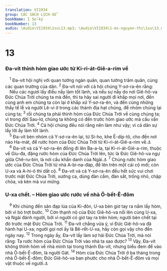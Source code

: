 ```yaml
---
translation: VI1934
group: CÁC SÁCH LỊCH-SỬ
bookName: I Sử-ký 
bookNumber: 13
audio: \Audio\VI1934\1su\13.mp3; \Audio\VI1934\1-ms-nguyen-thi\1su\13.mp3
---
```


<div class="title"><h1>13</h1><h3>Đa-vít thỉnh hòm giao ước từ Ki-ri-át-Giê-a-rim về</h3></div>
<span class="verse 1su_13_1"> <sup>1</sup> Đa-vít hội nghị với quan tướng ngàn quân, quan tướng trăm quân, cùng các quan trưởng của dân. </span>
<span class="verse 1su_13_2"><sup>2</sup> Đa-vít nói với cả hội chúng Y-sơ-ra-ên rằng: <br/> Nếu các ngươi lấy điều nầy làm tốt lành, và nếu sự nầy do nơi Giê-hô-va Đức Chúa Trời chúng ta mà đến, thì ta hãy sai người đi khắp mọi nơi, đến cùng anh em chúng ta còn lại ở khắp xứ Y-sơ-ra-ên, và đến cùng những thầy tế lễ và người Lê-vi ở trong các thành địa hạt chúng, để nhóm chúng lại cùng ta; </span>
<span class="verse 1su_13_3"><sup>3</sup> rồi chúng ta phải thỉnh hòm của Đức Chúa Trời về cùng chúng ta; vì trong đời Sau-lơ, chúng ta không có đến trước hòm giao ước mà cầu vấn Đức Chúa Trời. </span>
<span class="verse 1su_13_4"><sup>4</sup> Cả hội chúng đều nói rằng nên làm như vậy; vì cả dân sự lấy lời ấy làm tốt lành. <br/></span>
<span class="verse 1su_13_5"> <sup>5</sup> Đa-vít bèn nhóm cả Y-sơ-ra-ên lại, từ Si-ho, khe Ê-díp-tô, cho đến nơi nào Ha-mát, để rước hòm của Đức Chúa Trời từ Ki-ri-át-Giê-a-rim về.<a data-toggle="tooltip" data-placement="bottom" title="1Sa 7:1-2">⚓</a><br/></span>
<span class="verse 1su_13_6"> <sup>6</sup> Đa-vít và cả Y-sơ-ra-ên đồng đi lên Ba-a-la, tại Ki-ri-át-Giê-a-rim, thuộc về Giu-đa, đặng rước hòm của Đức Chúa Trời lên, tức là Đức Giê-hô-va ngự giữa Chê-ru-bin, là nơi cầu khẩn danh của Ngài.<a data-toggle="tooltip" data-placement="bottom" title="Xu 25:22">⚓</a></span>
<span class="verse 1su_13_7"><sup>7</sup> Chúng rước hòm giao ước của Đức Chúa Trời từ nhà A-bi-na-đáp, để lên trên một cái cộ mới; còn U-xa và A-hi-ô thì dắt cộ. </span>
<span class="verse 1su_13_8"><sup>8</sup> Đa-vít và cả Y-sơ-ra-ên đều hết sức vui chơi trước mặt Đức Chúa Trời, xướng ca, dùng đàn cầm, đàn sắt, trống nhỏ, chập chỏa, và kèn mà vui mừng. <br/></span>
<div class="title"><h3>U-xa chết. – Hòm giao ước rước về nhà Ô-bết-Ê-đôm</h3></div>
<span class="verse 1su_13_9"> <sup>9</sup> Khi chúng đến sân đạp lúa của Ki-đôn, U-xa bèn giơ tay ra nắm lấy hòm, bởi vì bò trợt bước. </span>
<span class="verse 1su_13_10"><sup>10</sup> Cơn thạnh nộ của Đức Giê-hô-va nổi lên cùng U-xa, và Ngài đánh người, bởi vì người có giơ tay ra trên hòm; người bèn chết tại đó trước mặt Đức Chúa Trời. </span>
<span class="verse 1su_13_11"><sup>11</sup> Đa-vít chẳng vừa ý, vì Đức Giê-hô-va đã hành hại U-xa; người gọi nơi ấy là Bê-rết-U-xa, hãy còn gọi vậy cho đến ngày nay. </span>
<span class="verse 1su_13_12"><sup>12</sup> Trong ngày ấy, Đa-vít lấy làm sợ hãi Đức Chúa Trời, mà nói rằng: Ta rước hòm của Đức Chúa Trời vào nhà ta sao được? </span>
<span class="verse 1su_13_13"><sup>13</sup> Vậy, Đa-vít không thỉnh hòm về nhà mình tại trong thành Đa-vít, nhưng biểu đem để vào nhà Ô-bết-Ê-đôm, là người Gát. </span>
<span class="verse 1su_13_14"><sup>14</sup> Hòm của Đức Chúa Trời ở ba tháng trong nhà Ô-bết-Ê-đôm; Đức Giê-hô-va ban phước cho nhà Ô-bết-Ê-đôm và mọi vật thuộc về người.<a data-toggle="tooltip" data-placement="bottom" title="1Su 26:4-5">⚓</a><br/></span>
